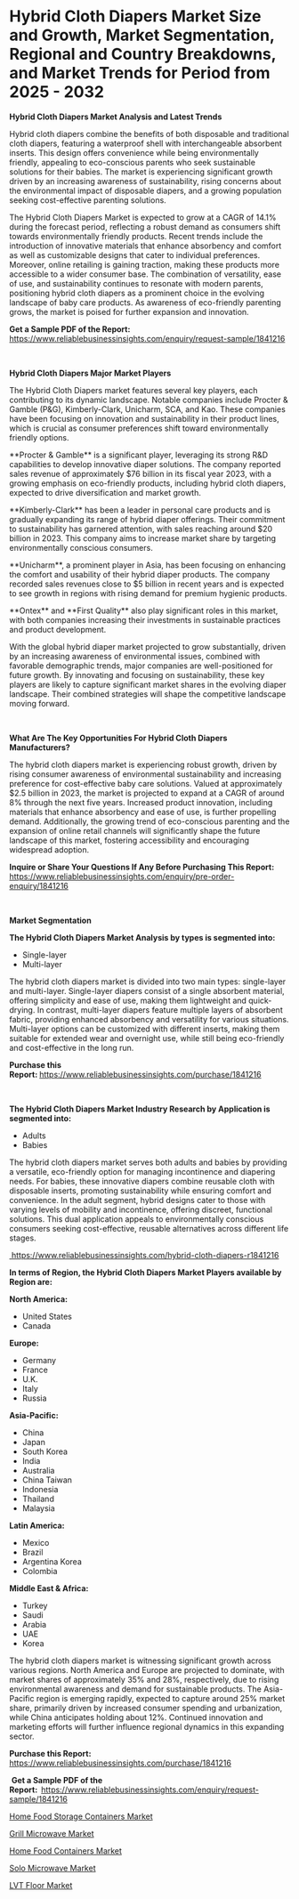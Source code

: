 <p><h1>Hybrid Cloth Diapers Market Size and Growth, Market Segmentation, Regional and Country Breakdowns, and Market Trends for Period from 2025 -  2032</h1></p><p><strong>Hybrid Cloth Diapers Market Analysis and Latest Trends</strong></p>
<p><p>Hybrid cloth diapers combine the benefits of both disposable and traditional cloth diapers, featuring a waterproof shell with interchangeable absorbent inserts. This design offers convenience while being environmentally friendly, appealing to eco-conscious parents who seek sustainable solutions for their babies. The market is experiencing significant growth driven by an increasing awareness of sustainability, rising concerns about the environmental impact of disposable diapers, and a growing population seeking cost-effective parenting solutions. </p><p>The Hybrid Cloth Diapers Market is expected to grow at a CAGR of 14.1% during the forecast period, reflecting a robust demand as consumers shift towards environmentally friendly products. Recent trends include the introduction of innovative materials that enhance absorbency and comfort as well as customizable designs that cater to individual preferences. Moreover, online retailing is gaining traction, making these products more accessible to a wider consumer base. The combination of versatility, ease of use, and sustainability continues to resonate with modern parents, positioning hybrid cloth diapers as a prominent choice in the evolving landscape of baby care products. As awareness of eco-friendly parenting grows, the market is poised for further expansion and innovation.</p></p>
<p><strong>Get a Sample PDF of the Report:&nbsp;</strong> <a href="https://www.reliablebusinessinsights.com/enquiry/request-sample/1841216?utm_campaign=75&utm_medium=2&utm_source=Github&utm_content=ia&utm_term=07022025&utm_id=hybrid-cloth-diapers">https://www.reliablebusinessinsights.com/enquiry/request-sample/1841216</a></p>
<p>&nbsp;</p>
<p><strong>Hybrid Cloth Diapers Major Market Players</strong></p>
<p><p>The Hybrid Cloth Diapers market features several key players, each contributing to its dynamic landscape. Notable companies include Procter & Gamble (P&G), Kimberly-Clark, Unicharm, SCA, and Kao. These companies have been focusing on innovation and sustainability in their product lines, which is crucial as consumer preferences shift toward environmentally friendly options.</p><p>**Procter & Gamble** is a significant player, leveraging its strong R&D capabilities to develop innovative diaper solutions. The company reported sales revenue of approximately $76 billion in its fiscal year 2023, with a growing emphasis on eco-friendly products, including hybrid cloth diapers, expected to drive diversification and market growth.</p><p>**Kimberly-Clark** has been a leader in personal care products and is gradually expanding its range of hybrid diaper offerings. Their commitment to sustainability has garnered attention, with sales reaching around $20 billion in 2023. This company aims to increase market share by targeting environmentally conscious consumers.</p><p>**Unicharm**, a prominent player in Asia, has been focusing on enhancing the comfort and usability of their hybrid diaper products. The company recorded sales revenues close to $5 billion in recent years and is expected to see growth in regions with rising demand for premium hygienic products.</p><p>**Ontex** and **First Quality** also play significant roles in this market, with both companies increasing their investments in sustainable practices and product development. </p><p>With the global hybrid diaper market projected to grow substantially, driven by an increasing awareness of environmental issues, combined with favorable demographic trends, major companies are well-positioned for future growth. By innovating and focusing on sustainability, these key players are likely to capture significant market shares in the evolving diaper landscape. Their combined strategies will shape the competitive landscape moving forward.</p></p>
<p>&nbsp;</p>
<p><strong>What Are The Key Opportunities For Hybrid Cloth Diapers Manufacturers?</strong></p>
<p><p>The hybrid cloth diapers market is experiencing robust growth, driven by rising consumer awareness of environmental sustainability and increasing preference for cost-effective baby care solutions. Valued at approximately $2.5 billion in 2023, the market is projected to expand at a CAGR of around 8% through the next five years. Increased product innovation, including materials that enhance absorbency and ease of use, is further propelling demand. Additionally, the growing trend of eco-conscious parenting and the expansion of online retail channels will significantly shape the future landscape of this market, fostering accessibility and encouraging widespread adoption.</p></p>
<p><strong>Inquire or Share Your Questions If Any Before Purchasing This Report:</strong> <a href="https://www.reliablebusinessinsights.com/enquiry/pre-order-enquiry/1841216?utm_campaign=75&utm_medium=2&utm_source=Github&utm_content=ia&utm_term=07022025&utm_id=hybrid-cloth-diapers">https://www.reliablebusinessinsights.com/enquiry/pre-order-enquiry/1841216</a></p>
<p>&nbsp;</p>
<p><strong>Market Segmentation</strong></p>
<p><strong>The Hybrid Cloth Diapers Market Analysis by types is segmented into:</strong></p>
<p><ul><li>Single-layer</li><li>Multi-layer</li></ul></p>
<p><p>The hybrid cloth diapers market is divided into two main types: single-layer and multi-layer. Single-layer diapers consist of a single absorbent material, offering simplicity and ease of use, making them lightweight and quick-drying. In contrast, multi-layer diapers feature multiple layers of absorbent fabric, providing enhanced absorbency and versatility for various situations. Multi-layer options can be customized with different inserts, making them suitable for extended wear and overnight use, while still being eco-friendly and cost-effective in the long run.</p></p>
<p><strong>Purchase this Report:&nbsp;</strong><a href="https://www.reliablebusinessinsights.com/purchase/1841216?utm_campaign=75&utm_medium=2&utm_source=Github&utm_content=ia&utm_term=07022025&utm_id=hybrid-cloth-diapers">https://www.reliablebusinessinsights.com/purchase/1841216</a></p>
<p>&nbsp;</p>
<p><strong>The Hybrid Cloth Diapers Market Industry Research by Application is segmented into:</strong></p>
<p><ul><li>Adults</li><li>Babies</li></ul></p>
<p><p>The hybrid cloth diapers market serves both adults and babies by providing a versatile, eco-friendly option for managing incontinence and diapering needs. For babies, these innovative diapers combine reusable cloth with disposable inserts, promoting sustainability while ensuring comfort and convenience. In the adult segment, hybrid designs cater to those with varying levels of mobility and incontinence, offering discreet, functional solutions. This dual application appeals to environmentally conscious consumers seeking cost-effective, reusable alternatives across different life stages.</p></p>
<p><a href="https://www.reliablebusinessinsights.com/hybrid-cloth-diapers-r1841216?utm_campaign=75&utm_medium=2&utm_source=Github&utm_content=ia&utm_term=07022025&utm_id=hybrid-cloth-diapers">&nbsp;https://www.reliablebusinessinsights.com/hybrid-cloth-diapers-r1841216</a></p>
<p><strong>In terms of Region, the Hybrid Cloth Diapers Market Players available by Region are:</strong></p>
<p>
    <p> <strong> North America: </strong>
        <ul>
            <li>United States</li>
            <li>Canada</li>
        </ul>
        </p> 
    <p> <strong> Europe: </strong>
        <ul>
            <li>Germany</li>
            <li>France</li>
            <li>U.K.</li>
            <li>Italy</li>
            <li>Russia</li>
        </ul>
        </p> 
    <p> <strong> Asia-Pacific: </strong>
        <ul>
            <li>China</li>
            <li>Japan</li>
            <li>South Korea</li>
            <li>India</li>
            <li>Australia</li>
            <li>China Taiwan</li>
            <li>Indonesia</li>
            <li>Thailand</li>
            <li>Malaysia</li>
        </ul>
        </p> 
    <p> <strong> Latin America: </strong>
        <ul>
            <li>Mexico</li>
            <li>Brazil</li>
            <li>Argentina Korea</li>
            <li>Colombia</li>
        </ul>
        </p> 
    <p> <strong> Middle East & Africa: </strong>
        <ul>
            <li>Turkey</li>
            <li>Saudi</li>
            <li>Arabia</li>
            <li>UAE</li>
            <li>Korea</li>
        </ul>
    </p>
    </p>
<p><p>The hybrid cloth diapers market is witnessing significant growth across various regions. North America and Europe are projected to dominate, with market shares of approximately 35% and 28%, respectively, due to rising environmental awareness and demand for sustainable products. The Asia-Pacific region is emerging rapidly, expected to capture around 25% market share, primarily driven by increased consumer spending and urbanization, while China anticipates holding about 12%. Continued innovation and marketing efforts will further influence regional dynamics in this expanding sector.</p></p>
<p><strong>Purchase this Report: </strong><a href="https://www.reliablebusinessinsights.com/purchase/1841216?utm_campaign=75&utm_medium=2&utm_source=Github&utm_content=ia&utm_term=07022025&utm_id=hybrid-cloth-diapers">https://www.reliablebusinessinsights.com/purchase/1841216</a></p>
<p>&nbsp;<strong>Get a Sample PDF of the Report:&nbsp;&nbsp;</strong><a href="https://www.reliablebusinessinsights.com/enquiry/request-sample/1841216?utm_campaign=75&utm_medium=2&utm_source=Github&utm_content=ia&utm_term=07022025&utm_id=hybrid-cloth-diapers">https://www.reliablebusinessinsights.com/enquiry/request-sample/1841216</a></p>
<p><strong></strong></p>
<p><p><a href="https://github.com/shewlisapsai/Market-Research-Report-List-1/blob/main/home-food-storage-containers-market.md?utm_campaign=75&utm_medium=2&utm_source=Github&utm_content=ia&utm_term=07022025&utm_id=hybrid-cloth-diapers">Home Food Storage Containers Market</a></p><p><a href="https://github.com/vassihucz/Market-Research-Report-List-1/blob/main/grill-microwave-market.md?utm_campaign=75&utm_medium=2&utm_source=Github&utm_content=ia&utm_term=07022025&utm_id=hybrid-cloth-diapers">Grill Microwave Market</a></p><p><a href="https://github.com/krulicfidura/Market-Research-Report-List-1/blob/main/home-food-containers-market.md?utm_campaign=75&utm_medium=2&utm_source=Github&utm_content=ia&utm_term=07022025&utm_id=hybrid-cloth-diapers">Home Food Containers Market</a></p><p><a href="https://github.com/denbelnmer50/Market-Research-Report-List-1/blob/main/solo-microwave-market.md?utm_campaign=75&utm_medium=2&utm_source=Github&utm_content=ia&utm_term=07022025&utm_id=hybrid-cloth-diapers">Solo Microwave Market</a></p><p><a href="https://github.com/hunanuzmez/Market-Research-Report-List-1/blob/main/lvt-floor-market.md?utm_campaign=75&utm_medium=2&utm_source=Github&utm_content=ia&utm_term=07022025&utm_id=hybrid-cloth-diapers">LVT Floor Market</a></p></p>